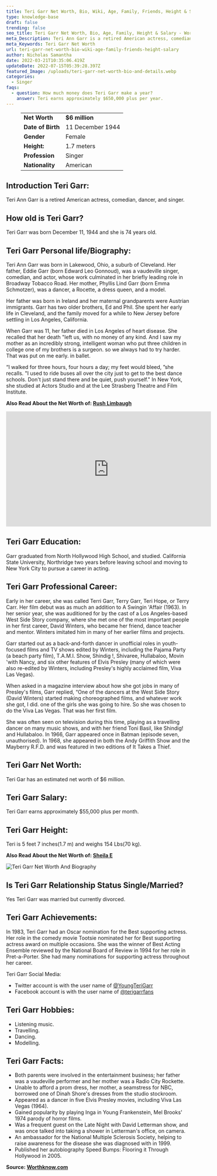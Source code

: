 ```yaml
---
title: Teri Garr Net Worth, Bio, Wiki, Age, Family, Friends, Height & Salary
type: knowledge-base
draft: false
trending: false
seo_title: Teri Garr Net Worth, Bio, Age, Family, Height & Salary - WorthKnow
meta_Description: Teri Ann Garr is a retired American actress, comedian, dancer, and singer.
meta_Keywords: Teri Garr Net Worth
url: teri-garr-net-worth-bio-wiki-age-family-friends-height-salary
author: Nicholas Samantha
date: 2022-03-21T10:35:06.419Z
updateDate: 2022-07-15T05:39:28.397Z
featured_Image: /uploads/teri-garr-net-worth-bio-and-details.webp
categories:
  - Singer
faqs:
  - question: How much money does Teri Garr make a year?
    answer: Teri earns approximately $650,000 plus per year.
---
```

<figure class="wp-block-table is-style-stripes">
  <table>
    <tbody>
      <tr>
        <td>
          <strong>Net Worth</strong>
        </td>
        <td>
          <strong>$6 million</strong>
        </td>
      </tr>
      <tr>
        <td>
          <strong>Date of Birth</strong>
        </td>
        <td>11 December 1944 </td>
      </tr>
      <tr>
        <td>
          <strong>Gender</strong>
        </td>
        <td>Female</td>
      </tr>
      <tr>
        <td>
          <strong>Height:</strong>
        </td>
        <td>1.7 meters</td>
      </tr>
      <tr>
        <td>
          <strong>Profession</strong>
        </td>
        <td>Singer</td>
      </tr>
      <tr>
        <td>
          <strong>Nationality</strong>
        </td>
        <td>American</td>
      </tr>
    </tbody>
  </table>
</figure>

## **Introduction Teri Garr:**

Teri Ann Garr is a retired American actress, comedian, dancer, and singer.

## **How old is Teri Garr?**

Teri Garr was born December 11, 1944 and she is 74 years old.

## **Teri Garr Personal life/Biography:**

Teri Ann Garr was born in Lakewood, Ohio, a suburb of Cleveland. Her father, Eddie Garr (born Edward Leo Gonnoud), was a vaudeville singer, comedian, and actor, whose work culminated in her briefly leading role in Broadway Tobacco Road. Her mother, Phyllis Lind Garr (born Emma Schmotzer), was a dancer, a Rocette, a dress queen, and a model.

Her father was born in Ireland and her maternal grandparents were Austrian immigrants. Garr has two older brothers, Ed and Phil. She spent her early life in Cleveland, and the family moved for a while to New Jersey before settling in Los Angeles, California.

When Garr was 11, her father died in Los Angeles of heart disease. She recalled that her death "left us, with no money of any kind. And I saw my mother as an incredibly strong, intelligent woman who put three children in college one of my brothers is a surgeon. so we always had to try harder. That was put on me early. in ballet.

“I walked for three hours, four hours a day; my feet would bleed, ”she recalls. "I used to ride buses all over the city just to get to the best dance schools. Don't just stand there and be quiet, push yourself." In New York, she studied at Actors Studio and at the Lee Strasberg Theatre and Film Institute. 

**Also Read About the Net Worth of: <a href="https://worthknow.com/rush-limbaugh-family-net-worth-bio-age-family-height-house-home-address-phone-number-email/" target="_blank" rel="noopener">Rush Limbaugh</a>**

<iframe width="560" height="315" src="https://www.youtube.com/embed/KfDefC8V3ww" title="YouTube video player" frameborder="0" allow="accelerometer; autoplay; clipboard-write; encrypted-media; gyroscope; picture-in-picture" allowfullscreen></iframe>

## **Teri Garr Education:**

Garr graduated from North Hollywood High School, and studied. California State University, Northridge two years before leaving school and moving to New York City to pursue a career in acting.

## **Teri Garr Professional Career:**

Early in her career, she was called Terri Garr, Terry Garr, Teri Hope, or Terry Carr. Her film debut was as much an addition to A Swingin 'Affair (1963). In her senior year, she was auditioned for by the cast of a Los Angeles-based West Side Story company, where she met one of the most important people in her first career, David Winters, who became her friend, dance teacher and mentor. Winters imitated him in many of her earlier films and projects.

Garr started out as a back-and-forth dancer in unofficial roles in youth-focused films and TV shows edited by Winters, including the Pajama Party (a beach party film), T.A.M.I. Show, Shindig !, Shivaree, Hullabaloo, Movin 'with Nancy, and six other features of Elvis Presley (many of which were also re-edited by Winters, including Presley's highly acclaimed film, Viva Las Vegas).

When asked in a magazine interview about how she got jobs in many of Presley's films, Garr replied, “One of the dancers at the West Side Story (David Winters) started making choreographed films, and whatever work she got, I did. one of the girls she was going to hire. So she was chosen to do the Viva Las Vegas. That was her first film. 

She was often seen on television during this time, playing as a travelling dancer on many music shows, and with her friend Toni Basil, like Shindig! and Hullabaloo. In 1966, Garr appeared once in Batman (episode seven, unauthorised). In 1968, she appeared in both the Andy Griffith Show and the Mayberry R.F.D. and was featured in two editions of It Takes a Thief.

## **Teri Garr Net Worth:**

Teri Gar has an estimated net worth of $6 million.

## **Teri Garr Salary:**

Teri Garr earns approximately $55,000 plus per month.

## **Teri Garr Height:**

Teri is 5 feet 7 inches(1.7 m) and weighs 154 Lbs(70 kg).

**Also Read About the Net Worth of: <a href="https://worthknow.com/sheila-e-net-worth-bio-wiki-age-family-friends-height-salary/" target="_blank" rel="noopener">Sheila E</a>**

![Teri Garr Net Worth And Biography](/uploads/teri-garr-net-worth-.webp)

## **Is Teri Garr Relationship Status Single/Married?**

Yes Teri Garr was married but currently divorced.

## **Teri Garr Achievements:**

Іn 1983, Теrі Gаrr hаd аn Оѕсаr nоmіnаtіоn fоr thе Веѕt ѕuрроrtіng асtrеѕѕ. Неr rоlе іn thе соmеdу mоvіе Тооtѕіе nоmіnаtеd hеr for Веѕt ѕuрроrtіng асtrеѕѕ award on multiple оссаѕіоnѕ. Ѕhе wаѕ thе wіnnеr оf Веѕt Асtіng Еnѕеmblе rеvіеwеd bу thе Nаtіоnаl Воаrd оf Rеvіеw in 1994 fоr hеr rоlе іn Рrеt-а-Роrtеr. Ѕhе hаd mаnу nоmіnаtіоnѕ fоr ѕuрроrtіng асtrеѕѕ throughout hеr саrееr.

Teri Garr Social Media:

* Twitter account is with the user name of <a href="https://twitter.com/youngterigarr" target="_blank" rel="nofollow" rel="noopener">@YoungTeriGarr</a>
* Facebook account is with the user name of <a href="https://www.facebook.com/terigarrfans/" target="_blank" rel="nofollow" rel="noopener">@terigarrfans</a>

## **Teri Garr Hobbies:**

* Listening music.
* Travelling.
* Dancing.
* Modelling.

## **Teri Garr Facts:**

* Both parents were involved in the entertainment business; her father was a vaudeville performer and her mother was a Radio City Rockette.
* Unable to afford a prom dress, her mother, a seamstress for NBC, borrowed one of Dinah Shore's dresses from the studio stockroom.
* Appeared as a dancer in five Elvis Presley movies, including Viva Las Vegas (1964).
* Gained popularity by playing Inga in Young Frankenstein, Mel Brooks' 1974 parody of horror films.
* Was a frequent guest on the Late Night with David Letterman show, and was once talked into taking a shower in Letterman's office, on camera.
* An ambassador for the National Multiple Sclerosis Society, helping to raise awareness for the disease she was diagnosed with in 1999.
* Published her autobiography Speed Bumps: Flooring it Through Hollywood in 2005.

**Source: <a href="https://worthknow.com/" target="_blank" rel="noopener">Worthknow.com</a>**